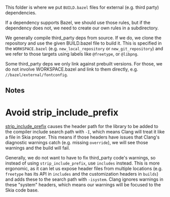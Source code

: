 This folder is where we put `BUILD.bazel` files for external (e.g. third party) dependencies.

If a dependency supports Bazel, we should use those rules, but if the dependency does not, we
need to create our own rules in a subdirectory.

We generally compile third_party deps from source. If we do, we clone the repository and use
the given BUILD.bazel file to build it. This is specified in the `WORKSPACE.bazel` (e.g. 
`new_local_repository` or `new_git_repository`) and we refer to those targets using labels like
`@freetype`, or `@libpng`.

Some third_party deps we only link against prebuilt versions. For those, we do not involve
WORKSPACE.bazel and link to them directly, e.g. `//bazel/external/fontconfig`.

Notes
-----

Avoid strip_include_prefix
==========================
[strip_include_prefix](https://docs.bazel.build/versions/main/be/c-cpp.html#cc_library.strip_include_prefix)
causes the header path for the library to be added to the compiler include search path with `-I`,
which means Clang will treat it like a file in Skia proper. This means if those headers have
issues that Clang's diagnostic warnings catch (e.g. missing `override`), we will see those warnings
and the build will fail.

Generally, we do not want to have to fix third_party code's warnings, so instead of
using `strip_include_prefix`, use `includes` instead. This is more ergonomic, as it can let us
expose header files from multiple locations (e.g. `freetype` has its API in `includes` and the
customization headers in `builds`) and adds these to the search path with `-isystem`. Clang ignores
warnings in these "system" headers, which means our warnings will be focused to the Skia code base.